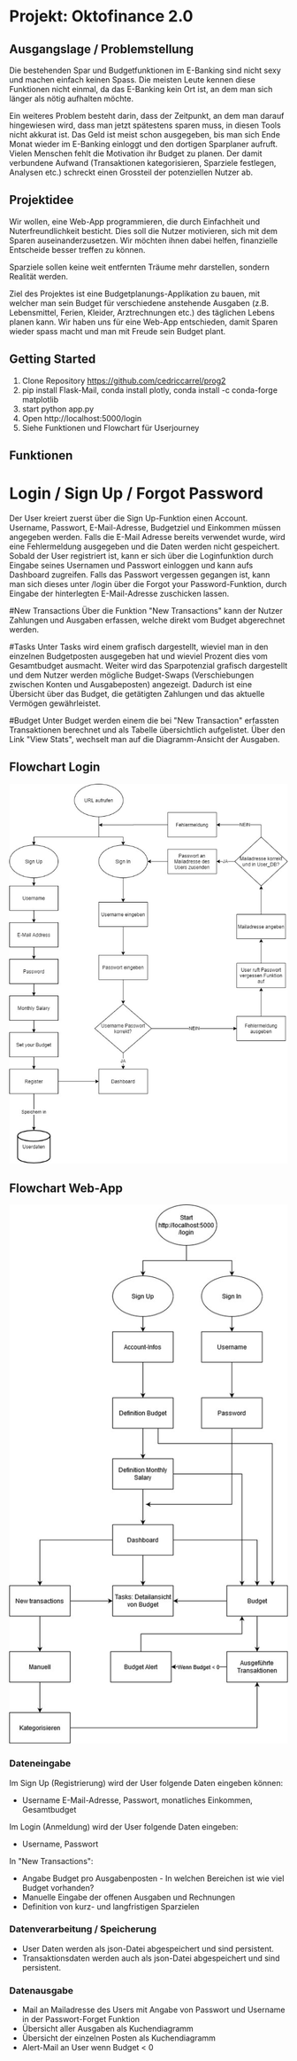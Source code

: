 # Projekt: Oktofinance 2.0
## Ausgangslage / Problemstellung
Die bestehenden Spar und Budgetfunktionen im E-Banking sind nicht sexy und machen einfach keinen Spass. Die meisten Leute kennen diese Funktionen nicht einmal, da das E-Banking kein Ort ist, an dem man sich länger als nötig aufhalten möchte.

Ein weiteres Problem besteht darin, dass der Zeitpunkt, an dem man darauf hingewiesen wird, dass man jetzt spätestens sparen muss, in diesen Tools nicht akkurat ist. Das Geld ist meist schon ausgegeben, bis man sich Ende Monat wieder im E-Banking einloggt und den dortigen Sparplaner aufruft.
Vielen Menschen fehlt die Motivation ihr Budget zu planen. Der damit verbundene Aufwand (Transaktionen kategorisieren, Sparziele festlegen, Analysen etc.) schreckt einen Grossteil der potenziellen Nutzer ab.

## Projektidee
Wir wollen, eine Web-App programmieren, die durch Einfachheit und Nuterfreundlichkeit besticht. Dies soll die Nutzer motivieren, sich mit dem Sparen auseinanderzusetzen. Wir möchten ihnen dabei helfen, finanzielle Entscheide besser treffen zu können. 

Sparziele sollen keine weit entfernten Träume mehr darstellen, sondern Realität werden.

Ziel des Projektes ist eine Budgetplanungs-Applikation zu bauen, mit welcher man sein Budget für verschiedene anstehende Ausgaben (z.B. Lebensmittel, Ferien, Kleider, Arztrechnungen etc.) des täglichen Lebens planen kann. Wir haben uns für eine Web-App entschieden, damit Sparen wieder spass macht und man mit Freude sein Budget plant.

## Getting Started
1. Clone Repository https://github.com/cedriccarrel/prog2
2. pip install Flask-Mail, conda install plotly, conda install -c conda-forge matplotlib
3. start python app.py
4. Open http://localhost:5000/login
5. Siehe Funktionen und Flowchart für Userjourney

## Funktionen
# Login / Sign Up / Forgot Password
Der User kreiert zuerst über die Sign Up-Funktion einen Account. Username, Passwort, E-Mail-Adresse, Budgetziel und Einkommen müssen angegeben werden. Falls die E-Mail Adresse bereits verwendet wurde, wird eine Fehlermeldung ausgegeben und die Daten werden nicht gespeichert.
Sobald der User registriert ist, kann er sich über die Loginfunktion durch Eingabe seines Usernamen und Passwort einloggen und kann aufs Dashboard zugreifen. Falls das Passwort vergessen gegangen ist, kann man sich dieses unter /login über die Forgot your Password-Funktion, durch Eingabe der hinterlegten E-Mail-Adresse zuschicken lassen.

#New Transactions
Über die Funktion "New Transactions" kann der Nutzer Zahlungen und Ausgaben erfassen, welche direkt vom Budget abgerechnet werden.

#Tasks
Unter Tasks wird einem grafisch dargestellt, wieviel man in den einzelnen Budgetposten ausgegeben hat und wieviel Prozent dies vom Gesamtbudget ausmacht.
Weiter wird das Sparpotenzial grafisch dargestellt und dem Nutzer werden mögliche Budget-Swaps (Verschiebungen zwischen Konten und Ausgabeposten) angezeigt. 
Dadurch ist eine Übersicht über das Budget, die getätigten Zahlungen und das aktuelle Vermögen gewährleistet.

#Budget
Unter Budget werden einem die bei "New Transaction" erfassten Transaktionen berechnet und als Tabelle übersichtlich aufgelistet. Über den Link "View Stats", wechselt man auf die Diagramm-Ansicht der Ausgaben.

## Flowchart Login
![Flowchart_Login](./Prog2_Flowchart_Login.jpg)

## Flowchart Web-App
![Ablaufdiagramm](./Prog2_Ablaufdiagramm.jpg)

### Dateneingabe
Im Sign Up (Registrierung) wird der User folgende Daten eingeben können:
- Username E-Mail-Adresse, Passwort, monatliches Einkommen, Gesamtbudget

Im Login (Anmeldung) wird der User folgende Daten eingeben:
- Username, Passwort

In "New Transactions":
- Angabe Budget pro Ausgabenposten - In welchen Bereichen ist wie viel Budget vorhanden?
- Manuelle Eingabe der offenen Ausgaben und Rechnungen
- Definition von kurz- und langfristigen Sparzielen

### Datenverarbeitung / Speicherung
- User Daten werden als json-Datei abgespeichert und sind persistent.
- Transaktionsdaten werden auch als json-Datei abgespeichert und sind persistent.

### Datenausgabe
- Mail an Mailadresse des Users mit Angabe von Passwort und Username in der Passwort-Forget Funktion
- Übersicht aller Ausgaben als Kuchendiagramm
- Übersicht der einzelnen Posten als Kuchendiagramm
- Alert-Mail an User wenn Budget < 0
